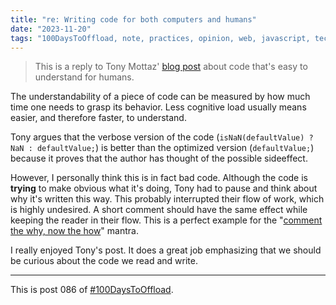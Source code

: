 ```yaml
---
title: "re: Writing code for both computers and humans"
date: "2023-11-20"
tags: "100DaysToOffload, note, practices, opinion, web, javascript, tech, reply"
---
```


> This is a reply to Tony Mottaz' [blog post](https://www.tonymottaz.com/code-for-computers-and-humans/) about code that's easy to understand for humans.

The understandability of a piece of code can be measured by how much time one needs to grasp its behavior. Less cognitive load usually means easier, and therefore faster, to understand.

Tony argues that the verbose version of the code (`isNaN(defaultValue) ? NaN : defaultValue;`) is better than the optimized version (`defaultValue;`) because it proves that the author has thought of the possible sideeffect.

However, I personally think this is in fact bad code. Although the code is **trying** to make obvious what it's doing, Tony had to pause and think about why it's written this way. This probably interrupted their flow of work, which is highly undesired. A short comment should have the same effect while keeping the reader in their flow. This is a perfect example for the "[comment the why, now the how](https://www.jackfranklin.co.uk/blog/code-comments-why-not-how/)" mantra.

I really enjoyed Tony's post. It does a great job emphasizing that we should be curious about the code we read and write.

---

This is post 086 of [#100DaysToOffload](https://100daystooffload.com/).
